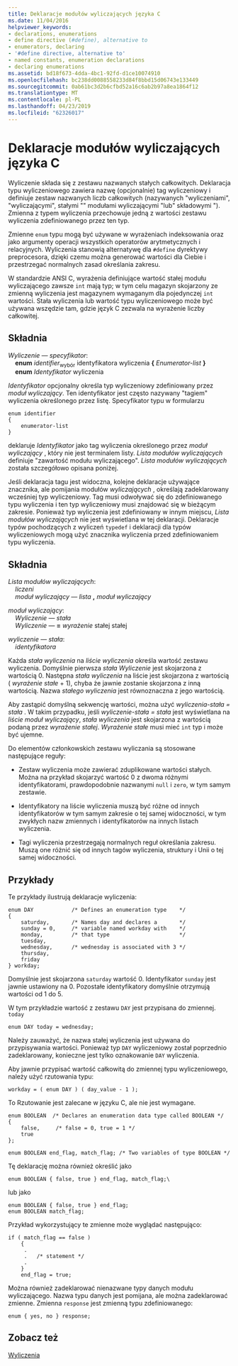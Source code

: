 ```yaml
---
title: Deklaracje modułów wyliczających języka C
ms.date: 11/04/2016
helpviewer_keywords:
- declarations, enumerations
- define directive (#define), alternative to
- enumerators, declaring
- '#define directive, alternative to'
- named constants, enumeration declarations
- declaring enumerations
ms.assetid: bd18f673-4dda-4bc1-92fd-d1ce10074910
ms.openlocfilehash: bc238dd0088558233d84f8bbd15d06743e133449
ms.sourcegitcommit: 0ab61bc3d2b6cfbd52a16c6ab2b97a8ea1864f12
ms.translationtype: MT
ms.contentlocale: pl-PL
ms.lasthandoff: 04/23/2019
ms.locfileid: "62326017"
---
```

# <a name="c-enumeration-declarations"></a>Deklaracje modułów wyliczających języka C

Wyliczenie składa się z zestawu nazwanych stałych całkowitych. Deklaracja typu wyliczeniowego zawiera nazwę (opcjonalnie) tag wyliczeniowy i definiuje zestaw nazwanych liczb całkowitych (nazywanych "wyliczeniami", "wyliczającymi", stałymi "" modułami wyliczającymi "lub" składowymi "). Zmienna z typem wyliczenia przechowuje jedną z wartości zestawu wyliczenia zdefiniowanego przez ten typ.

Zmienne `enum` typu mogą być używane w wyrażeniach indeksowania oraz jako argumenty operacji wszystkich operatorów arytmetycznych i relacyjnych. Wyliczenia stanowią alternatywę dla `#define` dyrektywy preprocesora, dzięki czemu można generować wartości dla Ciebie i przestrzegać normalnych zasad określania zakresu.

W standardzie ANSI C, wyrażenia definiujące wartość stałej modułu wyliczającego zawsze `int` mają typ; w tym celu magazyn skojarzony ze zmienną wyliczenia jest magazynem wymaganym dla pojedynczej `int` wartości. Stała wyliczenia lub wartość typu wyliczeniowego może być używana wszędzie tam, gdzie język C zezwala na wyrażenie liczby całkowitej.

## <a name="syntax"></a>Składnia

*Wyliczenie — specyfikator*:<br/>
&nbsp;&nbsp;&nbsp;&nbsp;**enum** *identifier*<sub>wybór</sub> identyfikatora wyliczenia **{** *Enumerator-list* **}**<br/>
&nbsp;&nbsp;&nbsp;&nbsp;**enum** *Identyfikator* wyliczenia

*Identyfikator* opcjonalny określa typ wyliczeniowy zdefiniowany przez *moduł wyliczający*. Ten identyfikator jest często nazywany "tagiem" wyliczenia określonego przez listę. Specyfikator typu w formularzu

```
enum identifier
{
    enumerator-list
}
```

deklaruje *Identyfikator* jako tag wyliczenia określonego przez *moduł wyliczający* , który nie jest terminalem listy. *Lista modułów wyliczających* definiuje "zawartość modułu wyliczającego". *Lista modułów wyliczających* została szczegółowo opisana poniżej.

Jeśli deklaracja tagu jest widoczna, kolejne deklaracje używające znacznika, ale pomijania modułów *wyliczających* , określają zadeklarowany wcześniej typ wyliczeniowy. Tag musi odwoływać się do zdefiniowanego typu wyliczenia i ten typ wyliczeniowy musi znajdować się w bieżącym zakresie. Ponieważ typ wyliczenia jest zdefiniowany w innym miejscu, *Lista modułów wyliczających* nie jest wyświetlana w tej deklaracji. Deklaracje typów pochodzących z wyliczeń `typedef` i deklaracji dla typów wyliczeniowych mogą użyć znacznika wyliczenia przed zdefiniowaniem typu wyliczenia.

## <a name="syntax"></a>Składnia

*Lista modułów wyliczających*:<br/>
&nbsp;&nbsp;&nbsp;&nbsp;*liczeni*<br/>
&nbsp;&nbsp;&nbsp;&nbsp;*moduł wyliczający — lista* **,** *moduł wyliczający*

*moduł wyliczający*:<br/>
&nbsp;&nbsp;&nbsp;&nbsp;*Wyliczenie — stała*<br/>
&nbsp;&nbsp;&nbsp;&nbsp;*Wyliczenie —* **=** *wyrażenie* stałej stałej

*wyliczenie — stała*:<br/>
&nbsp;&nbsp;&nbsp;&nbsp;*identyfikatora*

Każda *stała wyliczenia* na *liście wyliczenia* określa wartość zestawu wyliczenia. Domyślnie pierwsza *stała Wyliczenie* jest skojarzona z wartością 0. Następna *stała wyliczenia* na liście jest skojarzona z wartością ( *wyrażenie stałe* + 1), chyba że jawnie zostanie skojarzona z inną wartością. Nazwa *stałego wyliczenia* jest równoznaczna z jego wartością.

Aby zastąpić domyślną sekwencję wartości, można użyć *wyliczenia-stała = stała* . W takim przypadku, jeśli *wyliczenie-stała = stała* jest wyświetlana na *liście moduł wyliczający*, *stała wyliczenia* jest skojarzona z wartością podaną przez *wyrażenie stałej*. *Wyrażenie stałe* musi mieć `int` typ i może być ujemne.

Do elementów członkowskich zestawu wyliczania są stosowane następujące reguły:

- Zestaw wyliczenia może zawierać zduplikowane wartości stałych. Można na przykład skojarzyć wartość 0 z dwoma różnymi identyfikatorami, prawdopodobnie nazwanymi `null` i `zero`, w tym samym zestawie.

- Identyfikatory na liście wyliczenia muszą być różne od innych identyfikatorów w tym samym zakresie o tej samej widoczności, w tym zwykłych nazw zmiennych i identyfikatorów na innych listach wyliczenia.

- Tagi wyliczenia przestrzegają normalnych reguł określania zakresu. Muszą one różnić się od innych tagów wyliczenia, struktury i Unii o tej samej widoczności.

## <a name="examples"></a>Przykłady

Te przykłady ilustrują deklaracje wyliczenia:

```
enum DAY            /* Defines an enumeration type    */
{
    saturday,       /* Names day and declares a       */
    sunday = 0,     /* variable named workday with    */
    monday,         /* that type                      */
    tuesday,
    wednesday,      /* wednesday is associated with 3 */
    thursday,
    friday
} workday;
```

Domyślnie jest skojarzona `saturday` wartość 0. Identyfikator `sunday` jest jawnie ustawiony na 0. Pozostałe identyfikatory domyślnie otrzymują wartości od 1 do 5.

W tym przykładzie wartość z zestawu `DAY` jest przypisana do zmiennej. `today`

```
enum DAY today = wednesday;
```

Należy zauważyć, że nazwa stałej wyliczenia jest używana do przypisywania wartości. Ponieważ typ `DAY` wyliczeniowy został poprzednio zadeklarowany, konieczne jest tylko oznakowanie `DAY` wyliczenia.

Aby jawnie przypisać wartość całkowitą do zmiennej typu wyliczeniowego, należy użyć rzutowania typu:

```
workday = ( enum DAY ) ( day_value - 1 );
```

To Rzutowanie jest zalecane w języku C, ale nie jest wymagane.

```
enum BOOLEAN  /* Declares an enumeration data type called BOOLEAN */
{
    false,     /* false = 0, true = 1 */
    true
};

enum BOOLEAN end_flag, match_flag; /* Two variables of type BOOLEAN */
```

Tę deklarację można również określić jako

```
enum BOOLEAN { false, true } end_flag, match_flag;\
```

lub jako

```
enum BOOLEAN { false, true } end_flag;
enum BOOLEAN match_flag;
```

Przykład wykorzystujący te zmienne może wyglądać następująco:

```
if ( match_flag == false )
    {
     .
     .   /* statement */
     .
    }
    end_flag = true;
```

Można również zadeklarować nienazwane typy danych modułu wyliczającego. Nazwa typu danych jest pomijana, ale można zadeklarować zmienne. Zmienna `response` jest zmienną typu zdefiniowanego:

```
enum { yes, no } response;
```

## <a name="see-also"></a>Zobacz też

[Wyliczenia](../cpp/enumerations-cpp.md)
